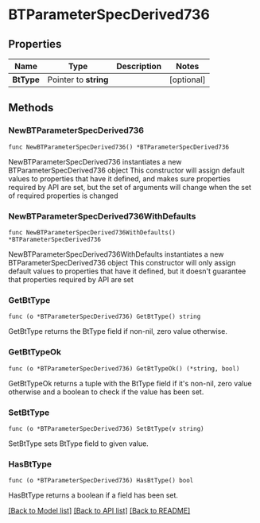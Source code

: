 # BTParameterSpecDerived736

## Properties

Name | Type | Description | Notes
------------ | ------------- | ------------- | -------------
**BtType** | Pointer to **string** |  | [optional] 

## Methods

### NewBTParameterSpecDerived736

`func NewBTParameterSpecDerived736() *BTParameterSpecDerived736`

NewBTParameterSpecDerived736 instantiates a new BTParameterSpecDerived736 object
This constructor will assign default values to properties that have it defined,
and makes sure properties required by API are set, but the set of arguments
will change when the set of required properties is changed

### NewBTParameterSpecDerived736WithDefaults

`func NewBTParameterSpecDerived736WithDefaults() *BTParameterSpecDerived736`

NewBTParameterSpecDerived736WithDefaults instantiates a new BTParameterSpecDerived736 object
This constructor will only assign default values to properties that have it defined,
but it doesn't guarantee that properties required by API are set

### GetBtType

`func (o *BTParameterSpecDerived736) GetBtType() string`

GetBtType returns the BtType field if non-nil, zero value otherwise.

### GetBtTypeOk

`func (o *BTParameterSpecDerived736) GetBtTypeOk() (*string, bool)`

GetBtTypeOk returns a tuple with the BtType field if it's non-nil, zero value otherwise
and a boolean to check if the value has been set.

### SetBtType

`func (o *BTParameterSpecDerived736) SetBtType(v string)`

SetBtType sets BtType field to given value.

### HasBtType

`func (o *BTParameterSpecDerived736) HasBtType() bool`

HasBtType returns a boolean if a field has been set.


[[Back to Model list]](../README.md#documentation-for-models) [[Back to API list]](../README.md#documentation-for-api-endpoints) [[Back to README]](../README.md)


